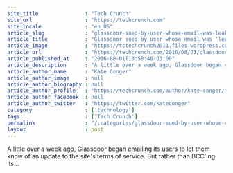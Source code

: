 ```yaml
---
site_title               : "Tech Crunch"
site_url                 : "https://techcrunch.com"
site_locale              : "en_US"
article_slug             : "glassdoor-sued-by-user-whose-email-was-leaked-instead-of-bcced"
article_title            : "Glassdoor sued by user whose email was ‘leaked’ instead of BCC’ed"
article_image            : "https://tctechcrunch2011.files.wordpress.com/2015/05/glassdoor-thumbnail.jpg?w=764&h=400&crop=1"
article_url              : "https://techcrunch.com/2016/08/01/glassdoor-sued-by-user-whose-email-was-leaked-instead-of-bcced/"
article_published_at     : "2016-08-01T13:58:46-03:00"
article_description      : "A little over a week ago, Glassdoor began emailing its users to let them know of an update to the site's terms of service. But rather than BCC'ing its..."
article_author_name      : "Kate Conger"
article_author_image     : null
article_author_biography : null
article_author_profile   : "https://techcrunch.com/author/kate-conger/"
article_author_facebook  : null
article_author_twitter   : "https://twitter.com/kateconger"
category                 : ['technology']
tags                     : ['Tech Crunch']
permalink                : "/:categories/glassdoor-sued-by-user-whose-email-was-leaked-instead-of-bcced/"
layout                   : post
---
```


A little over a week ago, Glassdoor began emailing its users to let them know of an update to the site's terms of service. But rather than BCC'ing its...
